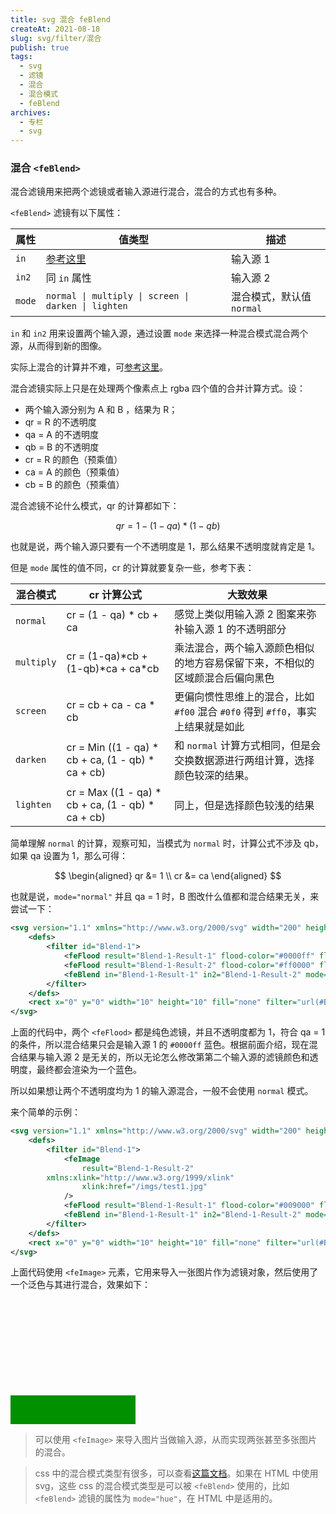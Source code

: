 ```yaml
---
title: svg 混合 feBlend
createAt: 2021-08-18
slug: svg/filter/混合
publish: true
tags:
  - svg
  - 滤镜
  - 混合
  - 混合模式
  - feBlend
archives:
  - 专栏
  - svg
---
```


### 混合 `<feBlend>`

混合滤镜用来把两个滤镜或者输入源进行混合，混合的方式也有多种。

`<feBlend>` 滤镜有以下属性：

| 属性   | 值类型                                                                    | 描述                      |
| ------ | ------------------------------------------------------------------------- | ------------------------- |
| `in`   | [参考这里](https://developer.mozilla.org/en-US/docs/Web/SVG/Attribute/in) | 输入源 1                  |
| `in2`  | 同 `in` 属性                                                              | 输入源 2                  |
| `mode` | `normal \| multiply \| screen \| darken \| lighten`                       | 混合模式，默认值 `normal` |

`in` 和 `in2` 用来设置两个输入源，通过设置 `mode` 来选择一种混合模式混合两个源，从而得到新的图像。

实际上混合的计算并不难，可[参考这里](https://www.w3.org/TR/SVG11/filters.html#feBlendModeAttribute)。

混合滤镜实际上只是在处理两个像素点上 rgba 四个值的合并计算方式。设：

- 两个输入源分别为 A 和 B ，结果为 R；
- qr = R 的不透明度
- qa = A 的不透明度
- qb = B 的不透明度
- cr = R 的颜色（预乘值）
- ca = A 的颜色（预乘值）
- cb = B 的颜色（预乘值）

混合滤镜不论什么模式，qr 的计算都如下：

$$
qr = 1 - (1-qa)*(1-qb)
$$

也就是说，两个输入源只要有一个不透明度是 1，那么结果不透明度就肯定是 1。

但是 `mode` 属性的值不同，cr 的计算就要复杂一些，参考下表：

| 混合模式   | cr 计算公式                                         | 大致效果                                                                        |
| ---------- | --------------------------------------------------- | ------------------------------------------------------------------------------- |
| `normal`   | cr = (1 - qa) \* cb + ca                            | 感觉上类似用输入源 2 图案来弥补输入源 1 的不透明部分                            |
| `multiply` | cr = (1-qa)\*cb + (1-qb)\*ca + ca\*cb               | 乘法混合，两个输入源颜色相似的地方容易保留下来，不相似的区域颜混合后偏向黑色    |
| `screen`   | cr = cb + ca - ca \* cb                             | 更偏向惯性思维上的混合，比如 `#f00` 混合 `#0f0` 得到 `#ff0`，事实上结果就是如此 |
| `darken`   | cr = Min ((1 - qa) \* cb + ca, (1 - qb) \* ca + cb) | 和 `normal` 计算方式相同，但是会交换数据源进行两组计算，选择颜色较深的结果。    |
| `lighten`  | cr = Max ((1 - qa) \* cb + ca, (1 - qb) \* ca + cb) | 同上，但是选择颜色较浅的结果                                                    |

简单理解 `normal` 的计算，观察可知，当模式为 `normal` 时，计算公式不涉及 qb，如果 qa 设置为 1，那么可得：

$$
\begin{aligned}
qr &= 1 \\
cr &= ca
\end{aligned}
$$

也就是说，`mode="normal"` 并且 qa = 1 时，B 图改什么值都和混合结果无关，来尝试一下：

```xml
<svg version="1.1" xmlns="http://www.w3.org/2000/svg" width="200" height="200" viewBox="0 0 10 10">
	<defs>
		<filter id="Blend-1">
			<feFlood result="Blend-1-Result-1" flood-color="#0000ff" flood-opacity="1" />
			<feFlood result="Blend-1-Result-2" flood-color="#ff0000" flood-opacity="1" />
			<feBlend in="Blend-1-Result-1" in2="Blend-1-Result-2" mode="normal" />
		</filter>
	</defs>
	<rect x="0" y="0" width="10" height="10" fill="none" filter="url(#Blend-1)" />
</svg>
```

上面的代码中，两个 `<feFlood>` 都是纯色滤镜，并且不透明度都为 1，符合 qa = 1 的条件，所以混合结果只会是输入源 1 的 `#0000ff` 蓝色。根据前面介绍，现在混合结果与输入源 2 是无关的，所以无论怎么修改第第二个输入源的滤镜颜色和透明度，最终都会渲染为一个蓝色。

所以如果想让两个不透明度均为 1 的输入源混合，一般不会使用 `normal` 模式。

来个简单的示例：

```xml
<svg version="1.1" xmlns="http://www.w3.org/2000/svg" width="200" height="200" viewBox="0 0 10 10">
	<defs>
		<filter id="Blend-1">
			<feImage
				result="Blend-1-Result-2"
      	xmlns:xlink="http://www.w3.org/1999/xlink"
				xlink:href="/imgs/test1.jpg"
			/>
			<feFlood result="Blend-1-Result-1" flood-color="#009000" flood-opacity="1" />
			<feBlend in="Blend-1-Result-1" in2="Blend-1-Result-2" mode="screen" />
		</filter>
	</defs>
	<rect x="0" y="0" width="10" height="10" fill="none" filter="url(#Blend-1)" />
</svg>
```

上面代码使用 `<feImage>` 元素，它用来导入一张图片作为滤镜对象，然后使用了一个泛色与其进行混合，效果如下：

<svg version="1.1" xmlns="http://www.w3.org/2000/svg" width="200" height="200" viewBox="0 0 10 10">
	<defs>
		<filter id="Blend-1">
			<feImage
				result="Blend-1-Result-2"
      	xmlns:xlink="http://www.w3.org/1999/xlink"
				xlink:href="/imgs/test1.jpg"
			/>
			<feFlood result="Blend-1-Result-1" flood-color="#009000" flood-opacity="1" />
			<feBlend in="Blend-1-Result-1" in2="Blend-1-Result-2" mode="screen" />
		</filter>
	</defs>
	<rect x="0" y="0" width="10" height="10" fill="none" filter="url(#Blend-1)" />
</svg>

> 可以使用 `<feImage>` 来导入图片当做输入源，从而实现两张甚至多张图片的混合。

> css 中的混合模式类型有很多，可以查看[这篇文档](https://developer.mozilla.org/zh-CN/docs/Web/CSS/blend-mode)。如果在 HTML 中使用 svg，这些 css 的混合模式类型是可以被 `<feBlend>` 使用的，比如 `<feBlend>` 滤镜的属性为 `mode="hue"`，在 HTML 中是适用的。
